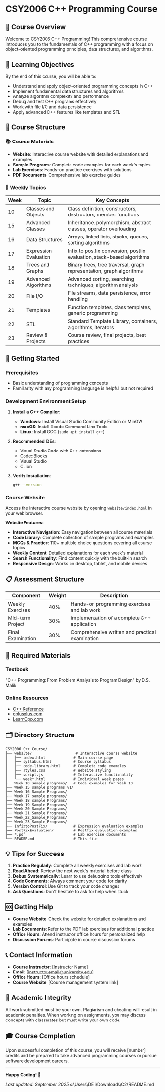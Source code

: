 # CSY2006 C++ Programming Course

## 📖 Course Overview

Welcome to CSY2006 C++ Programming! This comprehensive course introduces you to the fundamentals of C++ programming with a focus on object-oriented programming principles, data structures, and algorithms.

## 🎯 Learning Objectives

By the end of this course, you will be able to:
- Understand and apply object-oriented programming concepts in C++
- Implement fundamental data structures and algorithms
- Analyze algorithm complexity and performance
- Debug and test C++ programs effectively
- Work with file I/O and data persistence
- Apply advanced C++ features like templates and STL

## 📁 Course Structure

### 📚 Course Materials
- **Website**: Interactive course website with detailed explanations and examples
- **Sample Programs**: Complete code examples for each week's topics
- **Lab Exercises**: Hands-on practice exercises with solutions
- **PDF Documents**: Comprehensive lab exercise guides

### 📅 Weekly Topics

| Week | Topic | Key Concepts |
|------|-------|--------------|
| 10 | Classes and Objects | Class definition, constructors, destructors, member functions |
| 15 | Advanced Classes | Inheritance, polymorphism, abstract classes, operator overloading |
| 16 | Data Structures | Arrays, linked lists, stacks, queues, sorting algorithms |
| 17 | Expression Evaluation | Infix to postfix conversion, postfix evaluation, stack-based algorithms |
| 18 | Trees and Graphs | Binary trees, tree traversal, graph representation, graph algorithms |
| 19 | Advanced Algorithms | Advanced sorting, searching techniques, algorithm analysis |
| 20 | File I/O | File streams, data persistence, error handling |
| 21 | Templates | Function templates, class templates, generic programming |
| 22 | STL | Standard Template Library, containers, algorithms, iterators |
| 23 | Review & Projects | Course review, final projects, best practices |

## 🚀 Getting Started

### Prerequisites
- Basic understanding of programming concepts
- Familiarity with any programming language is helpful but not required

### Development Environment Setup

1. **Install a C++ Compiler**:
   - **Windows**: Install Visual Studio Community Edition or MinGW
   - **macOS**: Install Xcode Command Line Tools
   - **Linux**: Install GCC (`sudo apt install g++`)

2. **Recommended IDEs**:
   - Visual Studio Code with C++ extensions
   - Code::Blocks
   - Visual Studio
   - CLion

3. **Verify Installation**:
   ```bash
   g++ --version
   ```

### Course Website
Access the interactive course website by opening `website/index.html` in your web browser.

**Website Features:**
- **Interactive Navigation**: Easy navigation between all course materials
- **Code Library**: Complete collection of sample programs and examples
- **MCQs & Practice**: 110+ multiple choice questions covering all course topics
- **Weekly Content**: Detailed explanations for each week's material
- **Search Functionality**: Find content quickly with the built-in search
- **Responsive Design**: Works on desktop, tablet, and mobile devices

## 📋 Assessment Structure

| Component | Weight | Description |
|-----------|--------|-------------|
| Weekly Exercises | 40% | Hands-on programming exercises and lab work |
| Mid-term Project | 30% | Implementation of a complete C++ application |
| Final Examination | 30% | Comprehensive written and practical examination |

## 📖 Required Materials

### Textbook
"C++ Programming: From Problem Analysis to Program Design" by D.S. Malik

### Online Resources
- [C++ Reference](https://en.cppreference.com/)
- [cplusplus.com](http://www.cplusplus.com/)
- [LearnCpp.com](https://www.learncpp.com/)

## 🗂️ Directory Structure

```
CSY2006_C++_Course/
├── website/                    # Interactive course website
│   ├── index.html             # Main course page
│   ├── syllabus.html          # Course syllabus
│   ├── code-library.html      # Complete code examples
│   ├── styles.css             # Website styling
│   ├── script.js              # Interactive functionality
│   └── week*.html             # Individual week pages
├── Week 10 sample programs/   # Code examples for Week 10
├── Week 15 sample programs v1/
├── Week 16 Sample Programs/
├── Week 17 sample programs/
├── Week 18 sample Programs/
├── Week 19 Sample Programs/
├── Week 20 Sample Programs/
├── Week 21 Sample Programs/
├── Week_22_Sample_Programs/
├── Week_23_Sample_Programs/
├── InfixtoPostFix/            # Expression evaluation examples
├── PostFixEvaluation/         # Postfix evaluation examples
├── *.pdf                      # Lab exercise documents
└── README.md                  # This file
```

## 💡 Tips for Success

1. **Practice Regularly**: Complete all weekly exercises and lab work
2. **Read Ahead**: Review the next week's material before class
3. **Debug Systematically**: Learn to use debugging tools effectively
4. **Code Comments**: Always comment your code for clarity
5. **Version Control**: Use Git to track your code changes
6. **Ask Questions**: Don't hesitate to ask for help when stuck

## 🆘 Getting Help

- **Course Website**: Check the website for detailed explanations and examples
- **Lab Documents**: Refer to the PDF lab exercises for additional practice
- **Office Hours**: Attend instructor office hours for personalized help
- **Discussion Forums**: Participate in course discussion forums

## 📞 Contact Information

- **Course Instructor**: [Instructor Name]
- **Email**: [instructor.email@university.edu]
- **Office Hours**: [Office hours schedule]
- **Course Website**: [Course management system link]

## 📜 Academic Integrity

All work submitted must be your own. Plagiarism and cheating will result in academic penalties. When working on assignments, you may discuss concepts with classmates but must write your own code.

## 🎓 Course Completion

Upon successful completion of this course, you will receive [number] credits and be prepared to take advanced programming courses or pursue software development careers.

---

**Happy Coding! 🚀**

*Last updated: September 2025*</content>
<parameter name="filePath">c:\Users\DEII\Downloads\C2\README.md

